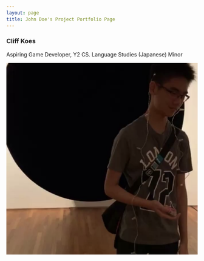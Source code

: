 ```yaml
---
layout: page
title: John Doe's Project Portfolio Page
---
```


### Cliff Koes

Aspiring Game Developer, Y2 CS. Language Studies (Japanese) Minor

![cliff.png](..%2Fimages%2Fcliff.png)